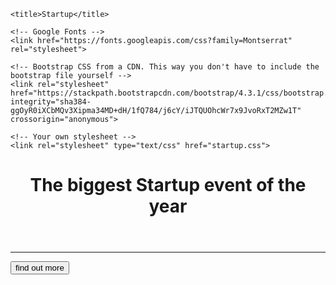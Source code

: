 <!--<!DOCTYPE html>-->

<html>

<head>
    <meta charset="UTF-8">
    <meta http-equiv="X-UA-Compatible" content="IE=edge">
    <meta name="viewport" content="width=device-width, initial-scale=1.0">

    <title>Startup</title>

    <!-- Google Fonts -->
    <link href="https://fonts.googleapis.com/css?family=Montserrat" rel="stylesheet">

    <!-- Bootstrap CSS from a CDN. This way you don't have to include the bootstrap file yourself -->
    <link rel="stylesheet" href="https://stackpath.bootstrapcdn.com/bootstrap/4.3.1/css/bootstrap.min.css" integrity="sha384-ggOyR0iXCbMQv3Xipma34MD+dH/1fQ784/j6cY/iJTQUOhcWr7x9JvoRxT2MZw1T" crossorigin="anonymous">

    <!-- Your own stylesheet -->
    <link rel="stylesheet" type="text/css" href="startup.css">
</head>

<body>
    <div class="container d-flex align-items-center h-100">
        <div class="row">
            <header class="text-center col-12">
                <h1 class="text-uppercase"><strong> The biggest Startup event of the year</strong></h1>
            </header>
            <div class="buffer"></div>
            <section class="text-center col-12">
                <hr>
                <a href="https://mailchi.mp/e6bbc2bbbad7/discover-the-world"> <button type="button" class=" btn btn-primary bouton">find out more</button></a>
            </section>
        </div>
    </div>

</body>

</html>
